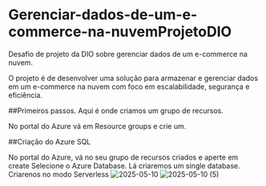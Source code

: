 # Gerenciar-dados-de-um-e-commerce-na-nuvemProjetoDIO
Desafio de projeto da DIO sobre gerenciar dados de um e-commerce na nuvem.

O projeto é de desenvolver uma solução para armazenar e gerenciar dados em um e-commerce na nuvem com foco em escalabilidade, segurança e eficiência.

##Primeiros passos.
Aqui é onde criamos um grupo de recursos.

No portal do Azure vá em Resource groups e crie um.


##Criação do Azure SQL

No portal do Azure, vá no seu grupo de recursos criados e aperte em create
Selecione o Azure Database.
Lá criaremos um single database.
Criarenos no modo Serverless
![2025-05-10](https://github.com/user-attachments/assets/6272e739-84db-4277-be9c-6ab0a88f8d36)
![2025-05-10 (5)](https://github.com/user-attachments/assets/35709231-d4e9-4ad8-99a7-aaa5b96ad48e)

